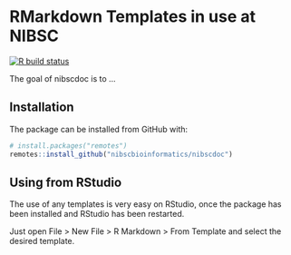 
# RMarkdown Templates in use at NIBSC

<!-- badges: start -->
[![R build status](https://github.com/nibscbioinformatics/nibscdoc/workflows/R-CMD-check/badge.svg)](https://github.com/nibscbioinformatics/nibscdoc/actions)
<!-- badges: end -->

The goal of nibscdoc is to ...

## Installation

The package can be installed from GitHub with:

``` r
# install.packages("remotes")
remotes::install_github("nibscbioinformatics/nibscdoc")
```

## Using from RStudio

The use of any templates is very easy on RStudio, once the package has been installed and RStudio has been restarted.

Just open File > New File > R Markdown > From Template and select the desired template.


